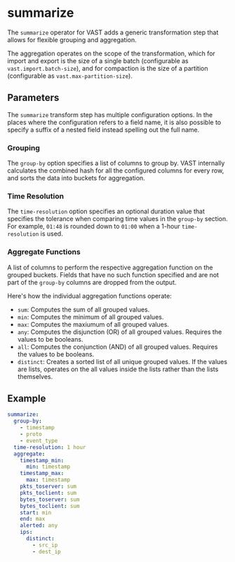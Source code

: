 # summarize

The `summarize` operator for VAST adds a generic transformation step that allows
for flexible grouping and aggregation.

The aggregation operates on the scope of the transformation, which for import
and export is the size of a single batch (configurable as
`vast.import.batch-size`), and for compaction is the size of a partition
(configurable as `vast.max-partition-size`).

## Parameters

The `summarize` transform step has multiple configuration options. In the places
where the configuration refers to a field name, it is also possible to specify a
suffix of a nested field instead spelling out the full name.

### Grouping

 The `group-by` option specifies a list of columns to group by. VAST internally
 calculates the combined hash for all the configured columns for every row, and
 sorts the data into buckets for aggregation.

 ### Time Resolution

 The `time-resolution` option specifies an optional duration value that specifies
 the tolerance when comparing time values in the `group-by` section. For example,
 `01:48` is rounded down to `01:00` when a 1-hour `time-resolution` is used.

 ### Aggregate Functions

 A list of columns to perform the respective aggregation function on the grouped
 buckets. Fields that have no such function specified and are not part of the
 `group-by` columns are dropped from the output.

 Here's how the individual aggregation functions operate:
 - `sum`: Computes the sum of all grouped values.
 - `min`: Computes the minimum of all grouped values.
 - `max`: Computes the maxiumum of all grouped values.
 - `any`: Computes the disjunction (OR) of all grouped values. Requires the
   values to be booleans.
 - `all`: Computes the conjunction (AND) of all grouped values. Requires the
   values to be booleans.
 - `distinct`: Creates a sorted list of all unique grouped values. If the values
   are lists, operates on the all values inside the lists rather than the lists
   themselves.
## Example

```yaml
summarize:
  group-by:
    - timestamp
    - proto
    - event_type
  time-resolution: 1 hour
  aggregate:
    timestamp_min:
      min: timestamp
    timestamp_max:
      max: timestamp
    pkts_toserver: sum
    pkts_toclient: sum
    bytes_toserver: sum
    bytes_toclient: sum
    start: min
    end: max
    alerted: any
    ips:
      distinct:
        - src_ip
        - dest_ip
```

